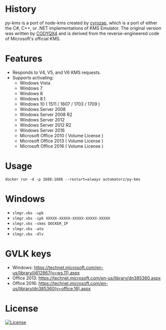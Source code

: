 # History
_py-kms_ is a port of node-kms created by [cyrozap](http://forums.mydigitallife.info/members/183074-markedsword), which is a port of either the C#, C++, or .NET implementations of KMS Emulator. The original version was written by [CODYQX4](http://forums.mydigitallife.info/members/89933-CODYQX4) and is derived from the reverse-engineered code of Microsoft's official KMS.
 
# Features
- Responds to V4, V5, and V6 KMS requests.
- Supports activating:
	- Windows Vista 
	- Windows 7 
	- Windows 8
	- Windows 8.1
	- Windows 10 ( 1511 / 1607 / 1703 / 1709 )
	- Windows Server 2008
	- Windows Server 2008 R2
	- Windows Server 2012
	- Windows Server 2012 R2
	- Windows Server 2016
	- Microsoft Office 2010 ( Volume License )
	- Microsoft Office 2013 ( Volume License )
	- Microsoft Office 2016 ( Volume License )

# Usage
```docker run -d -p 1688:1688 --restart=always automatorz/py-kms```

# Windows
- ```slmgr.vbs -upk```
- ```slmgr.vbs -ipk XXXXX-XXXXX-XXXXX-XXXXX-XXXXX```
- ```slmgr.vbs -skms DOCKER_IP```
- ```slmgr.vbs -ato```
- ```slmgr.vbs -dlv```

# GVLK keys
- Windows: https://technet.microsoft.com/en-us/library/jj612867(v=ws.11).aspx  
- Office 2013: https://technet.microsoft.com/en-us/library/dn385360.aspx  
- Office 2016: https://technet.microsoft.com/en-us/library/dn385360(v=office.16).aspx

# License
   [![License](https://img.shields.io/badge/license-unlicense-lightgray.svg)](https://github.com/SystemRage/py-kms/blob/master/LICENSE)

